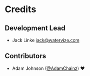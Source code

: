# Credits

## Development Lead

- Jack Linke <jack@watervize.com>

## Contributors

- Adam Johnson ([@AdamChainz](https://twitter.com/AdamChainz)) ❤️
